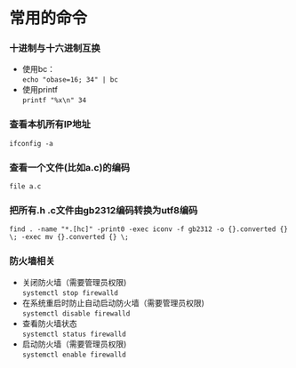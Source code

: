 # 常用的命令
### 十进制与十六进制互换
*  使用bc：  
`echo "obase=16; 34" | bc`
* 使用printf  
`printf "%x\n" 34`
###  查看本机所有IP地址
`ifconfig -a`
### 查看一个文件(比如a.c)的编码
`file a.c`
###  把所有.h .c文件由gb2312编码转换为utf8编码
`find . -name "*.[hc]" -print0 -exec iconv -f gb2312 -o {}.converted {} \; -exec mv {}.converted {} \;`
### 防火墙相关
* 关闭防火墙（需要管理员权限)  
`systemctl stop firewalld`
* 在系统重启时防止自动启动防火墙（需要管理员权限)  
`systemctl disable firewalld`
* 查看防火墙状态  
`systemctl status firewalld`
* 启动防火墙（需要管理员权限)    
`systemctl enable firewalld`

